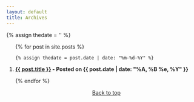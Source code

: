 ```yaml
---
layout: default
title: Archives
---
```

{% assign thedate = '' %}
<ol>

<div class="paginate-page">
	{% for post in site.posts %}


    {% assign thedate = post.date | date: "%m-%d-%Y" %}

<li><strong class="headline"><a href="{{ post.url }}">{{ post.title }}</a> - <span class="date-archives-post">Posted on {{ post.date | date: "%A, %B %e, %Y" }}</span></strong></li>

{% endfor %}
<br>
<center>
	<a class="btn btn-default btn-sm" href="#top"><i class="fa fa-arrow-up"></i> Back to top</a>
</center><br>